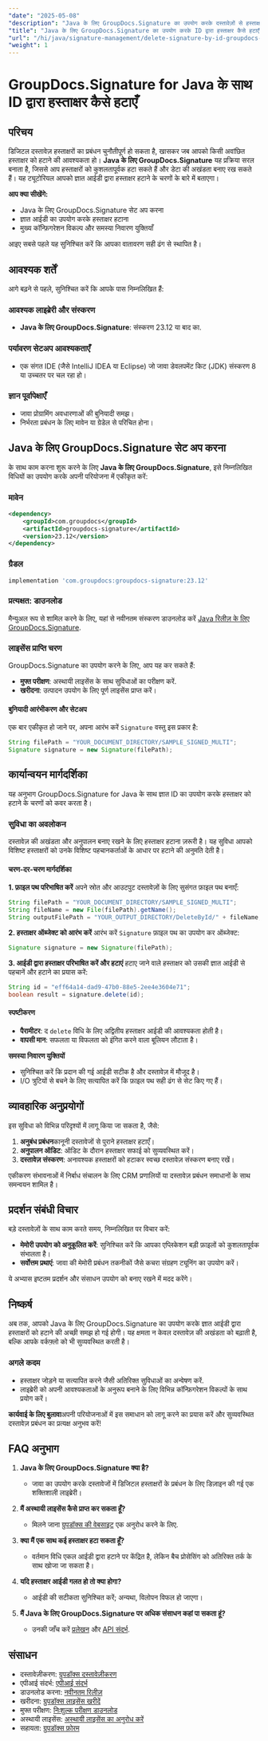 ```yaml
---
"date": "2025-05-08"
"description": "Java के लिए GroupDocs.Signature का उपयोग करके दस्तावेज़ों से हस्ताक्षरों को कुशलतापूर्वक हटाने का तरीका जानें। इस मार्गदर्शिका में सेटअप, हटाने के चरण और समस्या निवारण संबंधी सुझाव शामिल हैं।"
"title": "Java के लिए GroupDocs.Signature का उपयोग करके ID द्वारा हस्ताक्षर कैसे हटाएँ"
"url": "/hi/java/signature-management/delete-signature-by-id-groupdocs-signature-java/"
"weight": 1
---
```


# GroupDocs.Signature for Java के साथ ID द्वारा हस्ताक्षर कैसे हटाएँ

## परिचय

डिजिटल दस्तावेज़ हस्ताक्षरों का प्रबंधन चुनौतीपूर्ण हो सकता है, खासकर जब आपको किसी अवांछित हस्ताक्षर को हटाने की आवश्यकता हो। **Java के लिए GroupDocs.Signature** यह प्रक्रिया सरल बनाता है, जिससे आप हस्ताक्षरों को कुशलतापूर्वक हटा सकते हैं और डेटा की अखंडता बनाए रख सकते हैं। यह ट्यूटोरियल आपको ज्ञात आईडी द्वारा हस्ताक्षर हटाने के चरणों के बारे में बताएगा।

**आप क्या सीखेंगे:**
- Java के लिए GroupDocs.Signature सेट अप करना
- ज्ञात आईडी का उपयोग करके हस्ताक्षर हटाना
- मुख्य कॉन्फ़िगरेशन विकल्प और समस्या निवारण युक्तियाँ

आइए सबसे पहले यह सुनिश्चित करें कि आपका वातावरण सही ढंग से स्थापित है।

## आवश्यक शर्तें

आगे बढ़ने से पहले, सुनिश्चित करें कि आपके पास निम्नलिखित हैं:

### आवश्यक लाइब्रेरी और संस्करण
- **Java के लिए GroupDocs.Signature**: संस्करण 23.12 या बाद का.

### पर्यावरण सेटअप आवश्यकताएँ
- एक संगत IDE (जैसे IntelliJ IDEA या Eclipse) जो जावा डेवलपमेंट किट (JDK) संस्करण 8 या उच्चतर पर चल रहा हो।

### ज्ञान पूर्वापेक्षाएँ
- जावा प्रोग्रामिंग अवधारणाओं की बुनियादी समझ।
- निर्भरता प्रबंधन के लिए मावेन या ग्रेडेल से परिचित होना।

## Java के लिए GroupDocs.Signature सेट अप करना

के साथ काम करना शुरू करने के लिए **Java के लिए GroupDocs.Signature**, इसे निम्नलिखित विधियों का उपयोग करके अपनी परियोजना में एकीकृत करें:

### मावेन
```xml
<dependency>
    <groupId>com.groupdocs</groupId>
    <artifactId>groupdocs-signature</artifactId>
    <version>23.12</version>
</dependency>
```

### ग्रैडल
```gradle
implementation 'com.groupdocs:groupdocs-signature:23.12'
```

### प्रत्यक्षत: डाउनलोड
मैन्युअल रूप से शामिल करने के लिए, यहां से नवीनतम संस्करण डाउनलोड करें [Java रिलीज़ के लिए GroupDocs.Signature](https://releases.groupdocs.com/signature/java/).

### लाइसेंस प्राप्ति चरण
GroupDocs.Signature का उपयोग करने के लिए, आप यह कर सकते हैं:
- **मुफ्त परीक्षण**: अस्थायी लाइसेंस के साथ सुविधाओं का परीक्षण करें.
- **खरीदना**: उत्पादन उपयोग के लिए पूर्ण लाइसेंस प्राप्त करें।

#### बुनियादी आरंभीकरण और सेटअप
एक बार एकीकृत हो जाने पर, अपना आरंभ करें `Signature` वस्तु इस प्रकार है:

```java
String filePath = "YOUR_DOCUMENT_DIRECTORY/SAMPLE_SIGNED_MULTI";
Signature signature = new Signature(filePath);
```

## कार्यान्वयन मार्गदर्शिका

यह अनुभाग GroupDocs.Signature for Java के साथ ज्ञात ID का उपयोग करके हस्ताक्षर को हटाने के चरणों को कवर करता है।

### सुविधा का अवलोकन

दस्तावेज़ की अखंडता और अनुपालन बनाए रखने के लिए हस्ताक्षर हटाना ज़रूरी है। यह सुविधा आपको विशिष्ट हस्ताक्षरों को उनके विशिष्ट पहचानकर्ताओं के आधार पर हटाने की अनुमति देती है।

#### चरण-दर-चरण मार्गदर्शिका

**1. फ़ाइल पथ परिभाषित करें**
अपने स्रोत और आउटपुट दस्तावेज़ों के लिए सुसंगत फ़ाइल पथ बनाएँ:

```java
String filePath = "YOUR_DOCUMENT_DIRECTORY/SAMPLE_SIGNED_MULTI";
String fileName = new File(filePath).getName();
String outputFilePath = "YOUR_OUTPUT_DIRECTORY/DeleteById/" + fileName;
```

**2. हस्ताक्षर ऑब्जेक्ट को आरंभ करें**
आरंभ करें `Signature` फ़ाइल पथ का उपयोग कर ऑब्जेक्ट:

```java
Signature signature = new Signature(filePath);
```

**3. आईडी द्वारा हस्ताक्षर परिभाषित करें और हटाएं**
हटाए जाने वाले हस्ताक्षर को उसकी ज्ञात आईडी से पहचानें और हटाने का प्रयास करें:

```java
String id = "eff64a14-dad9-47b0-88e5-2ee4e3604e71";
boolean result = signature.delete(id);
```

#### स्पष्टीकरण
- **पैरामीटर**: द `delete` विधि के लिए अद्वितीय हस्ताक्षर आईडी की आवश्यकता होती है।
- **वापसी मान**: सफलता या विफलता को इंगित करने वाला बूलियन लौटाता है।

**समस्या निवारण युक्तियों**
- सुनिश्चित करें कि प्रदान की गई आईडी सटीक है और दस्तावेज़ में मौजूद है।
- I/O त्रुटियों से बचने के लिए सत्यापित करें कि फ़ाइल पथ सही ढंग से सेट किए गए हैं।

## व्यावहारिक अनुप्रयोगों

इस सुविधा को विभिन्न परिदृश्यों में लागू किया जा सकता है, जैसे:

1. **अनुबंध प्रबंधन**कानूनी दस्तावेजों से पुराने हस्ताक्षर हटाएँ।
2. **अनुपालन ऑडिट**: ऑडिट के दौरान हस्ताक्षर सफाई को सुव्यवस्थित करें।
3. **दस्तावेज़ संस्करण**: अनावश्यक हस्ताक्षरों को हटाकर स्वच्छ दस्तावेज़ संस्करण बनाए रखें।

एकीकरण संभावनाओं में निर्बाध संचालन के लिए CRM प्रणालियों या दस्तावेज़ प्रबंधन समाधानों के साथ समन्वयन शामिल है।

## प्रदर्शन संबंधी विचार

बड़े दस्तावेज़ों के साथ काम करते समय, निम्नलिखित पर विचार करें:
- **मेमोरी उपयोग को अनुकूलित करें**: सुनिश्चित करें कि आपका एप्लिकेशन बड़ी फ़ाइलों को कुशलतापूर्वक संभालता है।
- **सर्वोत्तम प्रथाएं**: जावा की मेमोरी प्रबंधन तकनीकों जैसे कचरा संग्रहण ट्यूनिंग का उपयोग करें।

ये अभ्यास इष्टतम प्रदर्शन और संसाधन उपयोग को बनाए रखने में मदद करेंगे।

## निष्कर्ष

अब तक, आपको Java के लिए GroupDocs.Signature का उपयोग करके ज्ञात आईडी द्वारा हस्ताक्षरों को हटाने की अच्छी समझ हो गई होगी। यह क्षमता न केवल दस्तावेज़ की अखंडता को बढ़ाती है, बल्कि आपके वर्कफ़्लो को भी सुव्यवस्थित करती है।

### अगले कदम
- हस्ताक्षर जोड़ने या सत्यापित करने जैसी अतिरिक्त सुविधाओं का अन्वेषण करें.
- लाइब्रेरी को अपनी आवश्यकताओं के अनुरूप बनाने के लिए विभिन्न कॉन्फ़िगरेशन विकल्पों के साथ प्रयोग करें।

**कार्यवाई के लिए बुलावा**अपनी परियोजनाओं में इस समाधान को लागू करने का प्रयास करें और सुव्यवस्थित दस्तावेज़ प्रबंधन का प्रत्यक्ष अनुभव करें!

## FAQ अनुभाग

1. **Java के लिए GroupDocs.Signature क्या है?**
   - जावा का उपयोग करके दस्तावेजों में डिजिटल हस्ताक्षरों के प्रबंधन के लिए डिज़ाइन की गई एक शक्तिशाली लाइब्रेरी।

2. **मैं अस्थायी लाइसेंस कैसे प्राप्त कर सकता हूँ?**
   - मिलने जाना [ग्रुपडॉक्स की वेबसाइट](https://purchase.groupdocs.com/temporary-license/) एक अनुरोध करने के लिए.

3. **क्या मैं एक साथ कई हस्ताक्षर हटा सकता हूँ?**
   - वर्तमान विधि एकल आईडी द्वारा हटाने पर केंद्रित है, लेकिन बैच प्रोसेसिंग को अतिरिक्त तर्क के साथ खोजा जा सकता है।

4. **यदि हस्ताक्षर आईडी गलत हो तो क्या होगा?**
   - आईडी की सटीकता सुनिश्चित करें; अन्यथा, विलोपन विफल हो जाएगा।

5. **मैं Java के लिए GroupDocs.Signature पर अधिक संसाधन कहां पा सकता हूं?**
   - उनकी जाँच करें [प्रलेखन](https://docs.groupdocs.com/signature/java/) और [API संदर्भ](https://reference.groupdocs.com/signature/java/).

## संसाधन
- दस्तावेज़ीकरण: [ग्रुपडॉक्स दस्तावेज़ीकरण](https://docs.groupdocs.com/signature/java/)
- एपीआई संदर्भ: [एपीआई संदर्भ](https://reference.groupdocs.com/signature/java/)
- डाउनलोड करना: [नवीनतम रिलीज़](https://releases.groupdocs.com/signature/java/)
- खरीदना: [ग्रुपडॉक्स लाइसेंस खरीदें](https://purchase.groupdocs.com/buy)
- मुफ्त परीक्षण: [निःशुल्क परीक्षण डाउनलोड](https://releases.groupdocs.com/signature/java/)
- अस्थायी लाइसेंस: [अस्थायी लाइसेंस का अनुरोध करें](https://purchase.groupdocs.com/temporary-license/)
- सहायता: [ग्रुपडॉक्स फ़ोरम](https://forum.groupdocs.com/c/signature/)
